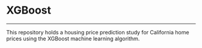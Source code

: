 # XGBoost
---

This repository holds a housing price prediction study for California home prices using the XGBoost machine learning algorithm. 
